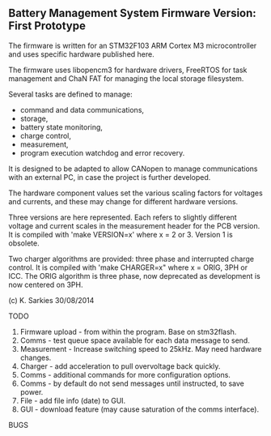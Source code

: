 Battery Management System Firmware
Version: First Prototype
----------------------------------

The firmware is written for an STM32F103 ARM Cortex M3 microcontroller and uses
specific hardware published here.

The firmware uses libopencm3 for hardware drivers, FreeRTOS for task management
and ChaN FAT for managing the local storage filesystem.

Several tasks are defined to manage:

- command and data communications,
- storage,
- battery state monitoring,
- charge control,
- measurement,
- program execution watchdog and error recovery.

It is designed to be adapted to allow CANopen to manage communications with an
external PC, in case the project is further developed.

The hardware component values set the various scaling factors for voltages and
currents, and these may change for different hardware versions.

Three versions are here represented. Each refers to slightly different
voltage and current scales in the measurement header for the PCB version.
It is compiled with 'make VERSION=x' where x = 2 or 3. Version 1 is obsolete.

Two charger algorithms are provided: three phase and interrupted charge control.
It is compiled with 'make CHARGER=x" where x = ORIG, 3PH or ICC. The ORIG
algorithm is three phase, now deprecated as development is now centered on 3PH.

(c) K. Sarkies 30/08/2014

TODO

1. Firmware upload - from within the program. Base on stm32flash.
2. Comms - test queue space available for each data message to send.
4. Measurement - Increase switching speed to 25kHz. May need hardware changes.
5. Charger - add acceleration to pull overvoltage back quickly.
6. Comms - additional commands for more configuration options.
7. Comms - by default do not send messages until instructed, to save power.
8. File - add file info (date) to GUI.
9. GUI - download feature (may cause saturation of the comms interface).

BUGS


